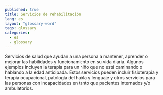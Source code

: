 ```yaml
---
published: true
title: Servicios de rehabilitación
lang: es
layout: "glossary-word"
tags: glossary
categories:
  - es
  - glossary
---
```


Servicios de salud que ayudan a una persona a mantener, aprender o mejorar las habilidades y funcionamiento en su vida diaria. Algunos ejemplos incluyen la terapia para un niño que no está caminando o hablando a la edad anticipada. Estos servicios pueden incluir fisioterapia y terapia ocupacional, patología del habla y lenguaje y otros servicios para las personas con incapacidades en tanto que pacientes internados y/o ambulatorios.
